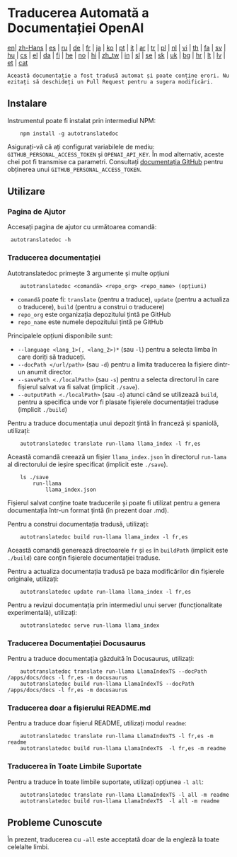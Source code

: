 
# Traducerea Automată a Documentației OpenAI

[en](../README.md)| [zh-Hans](/i18n/README_zh-Hans.md) | [es](/i18n/README_es.md) | [ru](/i18n/README_ru.md) | [de](/i18n/README_de.md) | [fr](/i18n/README_fr.md) | [ja](/i18n/README_ja.md) | [ko](/i18n/README_ko.md) | [pt](/i18n/README_pt.md) | [it](/i18n/README_it.md) | [ar](/i18n/README_ar.md) | [tr](/i18n/README_tr.md) | [pl](/i18n/README_pl.md) | [nl](/i18n/README_nl.md) | [vi](/i18n/README_vi.md) | [th](/i18n/README_th.md) | [fa](/i18n/README_fa.md) | [sv](/i18n/README_sv.md) | [hu](/i18n/README_hu.md) | [cs](/i18n/README_cs.md) | [el](/i18n/README_el.md) | [da](/i18n/README_da.md) | [fi](/i18n/README_fi.md) | [he](/i18n/README_he.md) | [no](/i18n/README_no.md) | [hi](/i18n/README_hi.md) | [zh_tw](/i18n/README_zh_tw.md) | [in](/i18n/README_in.md) | [sl](/i18n/README_sl.md) | [se](/i18n/README_se.md) | [sk](/i18n/README_sk.md) | [uk](/i18n/README_uk.md) | [bg](/i18n/README_bg.md) | [hr](/i18n/README_hr.md) | [lt](/i18n/README_lt.md) | [lv](/i18n/README_lv.md) | [et](/i18n/README_et.md) | [cat](/i18n/README_cat.md) 

```Această documentație a fost tradusă automat și poate conține erori. Nu ezitați să deschideți un Pull Request pentru a sugera modificări.```


## Instalare 

Instrumentul poate fi instalat prin intermediul NPM:


```
    npm install -g autotranslatedoc
```

Asigurați-vă că ați configurat variabilele de mediu: `GITHUB_PERSONAL_ACCESS_TOKEN` și `OPENAI_API_KEY`. În mod alternativ, aceste chei pot fi transmise ca parametri. Consultați [documentația GitHub](https://docs.github.com/en/github/authenticating-to-github/creating-a-personal-access-token) pentru obținerea unui `GITHUB_PERSONAL_ACCESS_TOKEN`.
## Utilizare


### Pagina de Ajutor
Accesați pagina de ajutor cu următoarea comandă:
```
 autotranslatedoc -h
```
### Traducerea documentației

Autotranslatedoc primește 3 argumente și multe opțiuni

```
    autotranslatedoc <comandă> <repo_org> <repo_name> (opțiuni)
```

- ```comandă``` poate fi: ```translate``` (pentru a traduce), ```update``` (pentru a actualiza o traducere), ```build``` (pentru a construi o traducere)
- ```repo_org``` este organizația depozitului țintă pe GitHub
- ```repo_name``` este numele depozitului țintă pe GitHub

Principalele opțiuni disponibile sunt:

- ```--language <lang_1>(, <lang_2>)*``` (sau ```-l```) pentru a selecta limba în care doriți să traduceți.
- ```--docPath </url/path>``` (sau ```-d```) pentru a limita traducerea la fișiere dintr-un anumit director.
- ```--savePath <./localPath>``` (sau ```-s```) pentru a selecta directorul în care fișierul salvat va fi salvat (implicit ```./save```).
- ```--outputPath <./localPath>``` (sau ```-o```) atunci când se utilizează ```build```, pentru a specifica unde vor fi plasate fișierele documentației traduse (implicit ```./build```)



Pentru a traduce documentația unui depozit țintă în franceză și spaniolă, utilizați:
```
    autotranslatedoc translate run-llama llama_index -l fr,es
```


Această comandă creează un fișier `llama_index.json` în directorul `run-lama` al directorului de ieșire specificat (implicit este `./save`).
```
    ls ./save
        run-llama
            llama_index.json 
```
Fișierul salvat conține toate traducerile și poate fi utilizat pentru a genera documentația într-un format țintă (în prezent doar .md).

Pentru a construi documentația tradusă, utilizați:

```
    autotranslatedoc build run-llama llama_index -l fr,es
```


Această comandă generează directoarele `fr` și `es` în `buildPath` (implicit este `./build`) care conțin fișierele documentației traduse.

Pentru a actualiza documentația tradusă pe baza modificărilor din fișierele originale, utilizați:

```
    autotranslatedoc update run-llama llama_index -l fr,es
```


Pentru a revizui documentația prin intermediul unui server (funcționalitate experimentală), utilizați:
```
    autotranslatedoc serve run-llama llama_index
```
### Traducerea Documentației Docusaurus

Pentru a traduce documentația găzduită în Docusaurus, utilizați:

```
    autotranslatedoc translate run-llama LlamaIndexTS --docPath /apps/docs/docs -l fr,es -m docusaurus
    autotranslatedoc build run-llama LlamaIndexTS --docPath /apps/docs/docs -l fr,es -m docusaurus
```
### Traducerea doar a fișierului README.md

Pentru a traduce doar fișierul README, utilizați modul `readme`:

```
    autotranslatedoc translate run-llama LlamaIndexTS -l fr,es -m readme
    autotranslatedoc build run-llama LlamaIndexTS  -l fr,es -m readme
```
### Traducerea în Toate Limbile Suportate

Pentru a traduce în toate limbile suportate, utilizați opțiunea `-l all`:

```
    autotranslatedoc translate run-llama LlamaIndexTS -l all -m readme
    autotranslatedoc build run-llama LlamaIndexTS  -l all -m readme
```
## Probleme Cunoscute

În prezent, traducerea cu `-all` este acceptată doar de la engleză la toate celelalte limbi.
